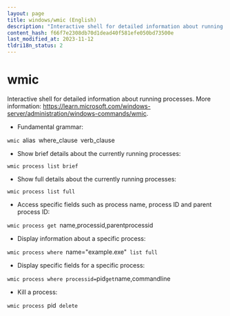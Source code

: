```yaml
---
layout: page
title: windows/wmic (English)
description: "Interactive shell for detailed information about running processes."
content_hash: f66f7e2308db70d1dead40f581efe050bd73500e
last_modified_at: 2023-11-12
tldri18n_status: 2
---
```

# wmic

Interactive shell for detailed information about running processes.
More information: <https://learn.microsoft.com/windows-server/administration/windows-commands/wmic>.

- Fundamental grammar:

`wmic `<span class="tldr-var badge badge-pill bg-dark-lm bg-white-dm text-white-lm text-dark-dm font-weight-bold">alias</span>` `<span class="tldr-var badge badge-pill bg-dark-lm bg-white-dm text-white-lm text-dark-dm font-weight-bold">where_clause</span>` `<span class="tldr-var badge badge-pill bg-dark-lm bg-white-dm text-white-lm text-dark-dm font-weight-bold">verb_clause</span>

- Show brief details about the currently running processes:

`wmic process list brief`

- Show full details about the currently running processes:

`wmic process list full`

- Access specific fields such as process name, process ID and parent process ID:

`wmic process get `<span class="tldr-var badge badge-pill bg-dark-lm bg-white-dm text-white-lm text-dark-dm font-weight-bold">name,processid,parentprocessid</span>

- Display information about a specific process:

`wmic process where `<span class="tldr-var badge badge-pill bg-dark-lm bg-white-dm text-white-lm text-dark-dm font-weight-bold">name="example.exe"</span>` list full`

- Display specific fields for a specific process:

`wmic process where processid=`<span class="tldr-var badge badge-pill bg-dark-lm bg-white-dm text-white-lm text-dark-dm font-weight-bold">pid</span>` get `<span class="tldr-var badge badge-pill bg-dark-lm bg-white-dm text-white-lm text-dark-dm font-weight-bold">name,commandline</span>

- Kill a process:

`wmic process `<span class="tldr-var badge badge-pill bg-dark-lm bg-white-dm text-white-lm text-dark-dm font-weight-bold">pid</span>` delete`
